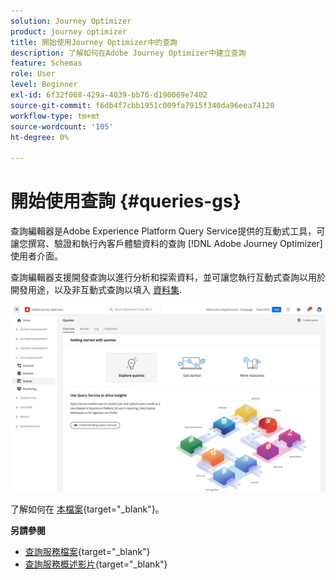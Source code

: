 ```yaml
---
solution: Journey Optimizer
product: journey optimizer
title: 開始使用Journey Optimizer中的查詢
description: 了解如何在Adobe Journey Optimizer中建立查詢
feature: Schemas
role: User
level: Beginner
exl-id: 6f32f068-429a-4039-bb76-d190069e7402
source-git-commit: f6db4f7cbb1951c009fa7915f340da96eea74120
workflow-type: tm+mt
source-wordcount: '105'
ht-degree: 0%

---
```


# 開始使用查詢 {#queries-gs}

查詢編輯器是Adobe Experience Platform Query Service提供的互動式工具，可讓您撰寫、驗證和執行內客戶體驗資料的查詢 [!DNL Adobe Journey Optimizer] 使用者介面。

查詢編輯器支援開發查詢以進行分析和探索資料，並可讓您執行互動式查詢以用於開發用途，以及非互動式查詢以填入 [資料集](get-started-datasets.md).

![](assets/queries-home.png)

了解如何在 [本檔案](https://experienceleague.adobe.com/docs/experience-platform/query/ui/user-guide.html){target=&quot;_blank&quot;}。

**另請參閱**

* [查詢服務檔案](https://experienceleague.adobe.com/docs/experience-platform/query/home.html){target=&quot;_blank&quot;}
* [查詢服務概述影片](https://experienceleague.adobe.com/docs/platform-learn/tutorials/queries/understanding-query-service.html){target=&quot;_blank&quot;}
